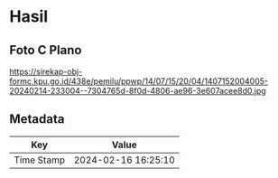 # Hasil

## Foto C Plano

https://sirekap-obj-formc.kpu.go.id/438e/pemilu/ppwp/14/07/15/20/04/1407152004005-20240214-233004--7304765d-8f0d-4806-ae96-3e607acee8d0.jpg


## Metadata

| Key        | Value               |
| ---------- | ------------------- |
| Time Stamp | 2024-02-16 16:25:10 |




